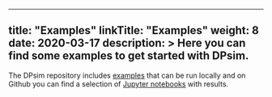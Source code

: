 
---
title: "Examples"
linkTitle: "Examples"
weight: 8
date: 2020-03-17
description: >
  Here you can find some examples to get started with DPsim.
---

The DPsim repository includes [examples](https://github.com/sogno-platform/dpsim/tree/master/examples) that can be run locally and on Github you can find a selection of [Jupyter notebooks](https://github.com/DPsim-Simulator/DPsim-Notebooks) with results.
